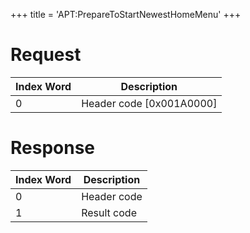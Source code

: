 +++
title = 'APT:PrepareToStartNewestHomeMenu'
+++

# Request

| Index Word | Description                |
|------------|----------------------------|
| 0          | Header code \[0x001A0000\] |

# Response

| Index Word | Description |
|------------|-------------|
| 0          | Header code |
| 1          | Result code |